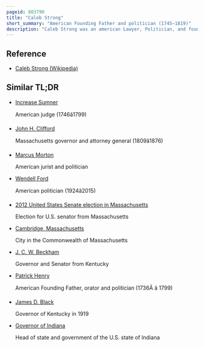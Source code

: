 ```yaml
---
pageid: 803790
title: "Caleb Strong"
short_summary: "American Founding Father and politician (1745–1819)"
description: "Caleb Strong was an american Lawyer, Politician, and founding Father who served as the sixth and tenth Governor of Massachusetts between 1800 and 1807, and again from 1812 until 1816. He assisted in drafting the Massachusetts State Constitution in 1779 and served as State Senator and on the Massachusetts Governor's Council before being elected to the first united States senate. His political Success delayed the Decline of the Federalists in Massachusetts."
---
```


## Reference

- [Caleb Strong (Wikipedia)](https://en.wikipedia.org/?curid=803790)

## Similar TL;DR

- [Increase Sumner](/tldr/en/increase-sumner)

  American judge (1746â1799)

- [John H. Clifford](/tldr/en/john-h-clifford)

  Massachusetts governor and attorney general (1809â1876)

- [Marcus Morton](/tldr/en/marcus-morton)

  American jurist and politician

- [Wendell Ford](/tldr/en/wendell-ford)

  American politician (1924â2015)

- [2012 United States Senate election in Massachusetts](/tldr/en/2012-united-states-senate-election-in-massachusetts)

  Election for U.S. senator from Massachusetts

- [Cambridge, Massachusetts](/tldr/en/cambridge-massachusetts)

  City in the Commonwealth of Massachusetts

- [J. C. W. Beckham](/tldr/en/j-c-w-beckham)

  Governor and Senator from Kentucky

- [Patrick Henry](/tldr/en/patrick-henry)

  American Founding Father, orator and politician (1736Â â 1799)

- [James D. Black](/tldr/en/james-d-black)

  Governor of Kentucky in 1919

- [Governor of Indiana](/tldr/en/governor-of-indiana)

  Head of state and government of the U.S. state of Indiana
